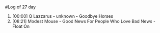 #Log of 27 day

1. [00:00] Q Lazzarus - unknown - Goodbye Horses
1. [08:21] Modest Mouse - Good News For People Who Love Bad News - Float On
